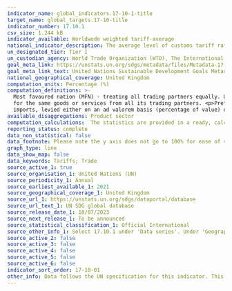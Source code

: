 ```yaml
---
indicator_name: global_indicators.17-10-1-title
target_name: global_targets.17-10-title
indicator_number: 17.10.1
csv_size: 1.244 kB
indicator_available: Worldwode weighted tariff-average
national_indicator_description: The average level of customs tariff rates applied worldwide can be used as an indicator of the degree of success achieved by multilateral negotiations and regional trade agreements 
un_designated_tier: Tier I
un_custodian_agency: World Trade Organization (WTO), The International Trade Centre (ITC), United Nations Conference on Trade and Development (UNCTAD)
goal_meta_link: https://unstats.un.org/sdgs/metadata/files/Metadata-17-10-01.pdf
goal_meta_link_text: United Nations Sustainable Development Goals Metadata (PDF 210 KB)
national_geographical_coverage: United Kingdom
computation_units: Percentage (%)
computation_definitions: >-
  Most favoured nation (MFN) - treating all trading partners equally. Under the World Trade Organisation agreements, countries cannot normally discriminate between their trading partners. MFN suggests that every time a country lowers a trade barrier or opens up a market, it has to do so
  for the same goods or services from all its trading partners. <p>Preferential status - This is the term used in the WTO for trade preferences, such as lower or zero tariffs, which a member may offer to a trade partner unilaterally.   </p>  <p>Tariffs - customs duties on merchandise
  imports, levied either on an ad valorem basis (percentage of value) or on a specific basis (e.g. $7 per 100 kg) </p>
available_disaggregations: Product sector 
computation_calculations:  The statistics are provided in a ready, calculated format from the International Trade Centre (ITC), using Market Access Map data. See the metadata file link in the Global metadata tab for details on the calculations  
reporting_status: complete
data_non_statistical: false
data_footnote: Please note the y axis does not go to 100% for ease of visualisation 
graph_type: line
data_show_map: false
data_keywords: Tariffs; Trade
source_active_1: true
source_organisation_1: United Nations (UN)
source_periodicity_1: Annual
source_earliest_available_1: 2021
source_geographical_coverage_1: United Kingdom
source_url_1: https://unstats.un.org/sdgs/dataportal/database
source_url_text_1: UN SDG global database 
source_release_date_1: 10/07/2023
source_next_release_1: To be announced
source_statistical_classification_1: Official International 
source_other_info_1: Select 17.10.1 under 'Data series'. Under 'Geographic Areas' deselect the defaul options and search for 'United Kingdom'. The resulting tables can then be downloaded.
source_active_2: false
source_active_3: false
source_active_4: false
source_active_5: false
source_active_6: false
indicator_sort_order: 17-10-01
other_info: Data follows the UN specification for this indicator. This indicator has not been identified in collaboration with topic experts.
---
```

